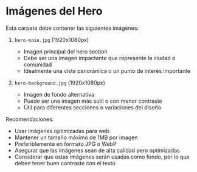 # Imágenes del Hero

Esta carpeta debe contener las siguientes imágenes:

1. `hero-main.jpg` (1920x1080px)
   - Imagen principal del hero section
   - Debe ser una imagen impactante que represente la ciudad o comunidad
   - Idealmente una vista panorámica o un punto de interés importante

2. `hero-background.jpg` (1920x1080px)
   - Imagen de fondo alternativa
   - Puede ser una imagen más sutil o con menor contraste
   - Útil para diferentes secciones o variaciones del diseño

Recomendaciones:
- Usar imágenes optimizadas para web
- Mantener un tamaño máximo de 1MB por imagen
- Preferiblemente en formato JPG o WebP
- Asegurar que las imágenes sean de alta calidad pero optimizadas
- Considerar que estas imágenes serán usadas como fondo, por lo que deben tener buen contraste con el texto 